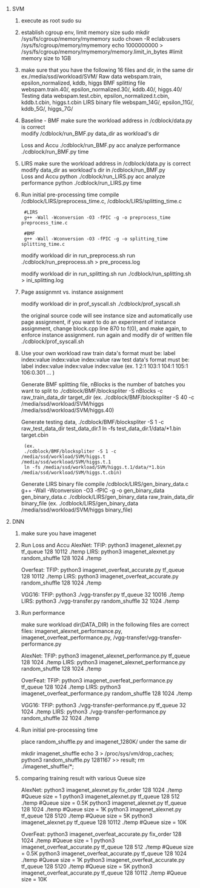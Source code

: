 ﻿1. SVM	
	1. execute as root
		sudo su
		
	2. establish cgroup env, limit memory size
		sudo mkdir /sys/fs/cgroup/memory/mymemory
		sudo chown -R eclab:users /sys/fs/cgroup/memory/mymemory
		echo 1000000000 > /sys/fs/cgroup/memory/mymemory/memory.limit_in_bytes #limit memory size to 1GB
		
	3. make sure that you have the following 16 files and dir, in the same dir ex./media/ssd/workload/SVM/
		Raw data
			webspam.train, epsilon_normalized, kddb, higgs
		BMF splitting file
			webspam.train.40/, epsilon_normalized.30/, kddb.40/, higgs.40/
		Testing data
			webspam.test.cbin, epsilon_normalized.t.cbin, kddb.t.cbin, higgs.t.cbin
		LIRS binary file
			webspam_14G/, epsilon_11G/, kddb_5G/, higgs_7G/
		
	4. Baseline - BMF
		make sure the workload address in /cdblock/data.py is correct		
		modify /cdblock/run_BMF.py data_dir as workload's dir
		
		Loss and Accu
			./cdblock/run_BMF.py acc
		analyze performance
			./cdblock/run_BMF.py time
	5. LIRS
		make sure the workload address in /cdblock/data.py is correct		
		modify data_dir as workload's dir in /cdblock/run_BMF.py  
		Loss and Accu
			python ./cdblock/run_LIRS.py acc
		analyze performance
			python ./cdblock/run_LIRS.py time
	
	6. Run initial pre-processing time
		compile /cdblock/LIRS/preprocess_time.c, /cdblock/LIRS/splitting_time.c
			
			#LIRS
			g++ -Wall -Wconversion -O3 -fPIC -g -o preprocess_time preprocess_time.c
			
			#BMF
			g++ -Wall -Wconversion -O3 -fPIC -g -o splitting_time splitting_time.c
		
		modify workload dir in run_preprocess.sh 
		run
			./cdblock/run_preprocess.sh > pre_process.log
		
		modify workload dir in run_splitting.sh
		run
			./cdblock/run_splitting.sh > ini_splitting.log

	7. Page assignmnt vs. instance assignment

		modify workload dir in prof_syscall.sh
		./cdblock/prof_syscall.sh
	
		the original source code will see instance size and automatically use page assignment, if you want to do an experiment of instance assignment, change block.cpp line 870 to f(0), and make again, to enforce instance assignment.
		run again and modify dir of written file
		./cdblock/prof_syscall.sh
	
	8. Use your own workload
		raw train data's format must be: label index:value index:value index:value
		raw test data's format must be: label index:value index:value index:value
		(ex. 1 2:1 103:1 104:1 105:1 106:0.301 ... )
		
		Generate BMF splitting file, nBlocks is the number of batches you want to split to
			./cdblock/BMF/blockspliter -S nBlocks -c raw_train_data_dir target_dir
			(ex. ./cdblock/BMF/blockspliter -S 40 -c /media/ssd/workload/SVM/higgs /media/ssd/workload/SVM/higgs.40)
		
		Generate testing data,
			./cdblock/BMF/blockspliter -S 1 -c raw_test_data_dir test_data_dir.1
			ln -fs test_data_dir.1/data/*1.bin target.cbin
			
			(ex.
			./cdblock/BMF/blockspliter -S 1 -c /media/ssd/workload/SVM/higgs.t /media/ssd/workload/SVM/higgs.t.1
			ln -fs /media/ssd/workload/SVM/higgs.t.1/data/*1.bin /media/ssd/workload/SVM/higgs.t.cbin)
		
		Generate LIRS binary file
			compile /cdblock/LIRS/gen_binary_data.c
				g++ -Wall -Wconversion -O3 -fPIC -g -o gen_binary_data gen_binary_data.c
			./cdblock/LIRS/gen_binary_data raw_train_data_dir binary_file
			(ex. ./cdblock/LIRS/gen_binary_data /media/ssd/workload/SVM/higgs binary_file)
		
2. DNN			
	1. make sure you have imagenet
		
	2. Run Loss and Accu
		AlexNet:
			TFIP:
				python3 imagenet_alexnet.py tf_queue 128 10112 ./temp
			LIRS:
				python3 imagenet_alexnet.py random_shuffle 128 1024 ./temp
				
		Overfeat:
			TFIP:
				python3 imagenet_overfeat_accurate.py tf_queue 128 10112 ./temp
			LIRS:
				python3 imagenet_overfeat_accurate.py random_shuffle 128 1024 ./temp
		
		VGG16:
			TFIP:
				python3 ./vgg-transfer.py tf_queue 32 10016 ./temp
			LIRS:
				python3 ./vgg-transfer.py random_shuffle 32 1024 ./temp
	
	3. Run performance
	
		make sure workload dir(DATA_DIR) in the following files are correct
			files: imagenet_alexnet_performance.py, imagenet_overfeat_performance.py, /vgg-transfer/vgg-transfer-performance.py

		
		AlexNet:
			TFIP:
				python3 imagenet_alexnet_performance.py tf_queue 128 1024 ./temp
			LIRS:
				python3 imagenet_alexnet_performance.py random_shuffle 128 1024 ./temp
				
		OverFeat:
			TFIP:
				python3 imagenet_overfeat_performance.py tf_queue 128 1024 ./temp
			LIRS:
				python3 imagenet_overfeat_performance.py random_shuffle 128 1024 ./temp
				
		VGG16:
			TFIP:
				python3 ./vgg-transfer-performance.py tf_queue 32 1024 ./temp
			LIRS:
				python3 ./vgg-transfer-performance.py random_shuffle 32 1024 ./temp
	
	3. Run initial pre-processing time
	
		place random_shuffle.py and imagenet_1280K/ under the same dir
		
		mkdir imagenet_shuffle
		echo 3 > /proc/sys/vm/drop_caches;
		python3 random_shuffle.py 1281167 >> result;
		rm ./imagenet_shuffle/*;

	
	4. comparing training result with various Queue size
		
		AlexNet:
			python3 imagenet_alexnet.py fix_order 128 1024 ./temp   #Queue size = 1
			python3 imagenet_alexnet.py tf_queue 128 512 ./temp		#Queue size = 0.5K
			python3 imagenet_alexnet.py tf_queue 128 1024 ./temp	#Queue size = 1K
			python3 imagenet_alexnet.py tf_queue 128 5120 ./temp    #Queue size = 5K
			python3 imagenet_alexnet.py tf_queue 128 10112 ./temp 	#Queue size = 10K
		                                                     
		OverFeat:
			python3 imagenet_overfeat_accurate.py fix_order 128 1024 ./temp   #Queue size = 1
			python3 imagenet_overfeat_accurate.py tf_queue 128 512 ./temp     #Queue size = 0.5K
			python3 imagenet_overfeat_accurate.py tf_queue 128 1024 ./temp    #Queue size = 1K
			python3 imagenet_overfeat_accurate.py tf_queue 128 5120 ./temp    #Queue size = 5K
			python3 imagenet_overfeat_accurate.py tf_queue 128 10112 ./temp   #Queue size = 10K
		
			
			
		
		
			